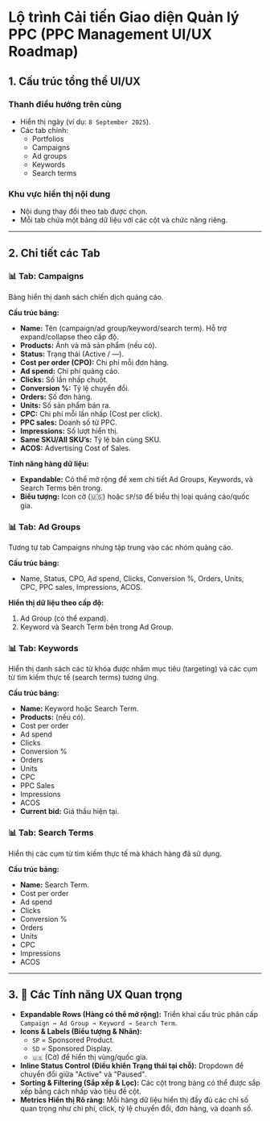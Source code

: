 # Lộ trình Cải tiến Giao diện Quản lý PPC (PPC Management UI/UX Roadmap)

## 1. Cấu trúc tổng thể UI/UX

### Thanh điều hướng trên cùng
- Hiển thị ngày (ví dụ: `8 September 2025`).
- Các tab chính:
    - Portfolios
    - Campaigns
    - Ad groups
    - Keywords
    - Search terms

### Khu vực hiển thị nội dung
- Nội dung thay đổi theo tab được chọn.
- Mỗi tab chứa một bảng dữ liệu với các cột và chức năng riêng.

---

## 2. Chi tiết các Tab

### 📊 Tab: Campaigns
Bảng hiển thị danh sách chiến dịch quảng cáo.

**Cấu trúc bảng:**
- **Name:** Tên (campaign/ad group/keyword/search term). Hỗ trợ expand/collapse theo cấp độ.
- **Products:** Ảnh và mã sản phẩm (nếu có).
- **Status:** Trạng thái (Active / —).
- **Cost per order (CPO):** Chi phí mỗi đơn hàng.
- **Ad spend:** Chi phí quảng cáo.
- **Clicks:** Số lần nhấp chuột.
- **Conversion %:** Tỷ lệ chuyển đổi.
- **Orders:** Số đơn hàng.
- **Units:** Số sản phẩm bán ra.
- **CPC:** Chi phí mỗi lần nhấp (Cost per click).
- **PPC sales:** Doanh số từ PPC.
- **Impressions:** Số lượt hiển thị.
- **Same SKU/All SKU’s:** Tỷ lệ bán cùng SKU.
- **ACOS:** Advertising Cost of Sales.

**Tính năng hàng dữ liệu:**
- **Expandable:** Có thể mở rộng để xem chi tiết Ad Groups, Keywords, và Search Terms bên trong.
- **Biểu tượng:** Icon cờ (🇺🇸) hoặc `SP`/`SD` để biểu thị loại quảng cáo/quốc gia.

### 📊 Tab: Ad Groups
Tương tự tab Campaigns nhưng tập trung vào các nhóm quảng cáo.

**Cấu trúc bảng:**
- Name, Status, CPO, Ad spend, Clicks, Conversion %, Orders, Units, CPC, PPC sales, Impressions, ACOS.

**Hiển thị dữ liệu theo cấp độ:**
1.  Ad Group (có thể expand).
2.  Keyword và Search Term bên trong Ad Group.

### 📊 Tab: Keywords
Hiển thị danh sách các từ khóa được nhắm mục tiêu (targeting) và các cụm từ tìm kiếm thực tế (search terms) tương ứng.

**Cấu trúc bảng:**
- **Name:** Keyword hoặc Search Term.
- **Products:** (nếu có).
- Cost per order
- Ad spend
- Clicks
- Conversion %
- Orders
- Units
- CPC
- PPC Sales
- Impressions
- ACOS
- **Current bid:** Giá thầu hiện tại.

### 📊 Tab: Search Terms
Hiển thị các cụm từ tìm kiếm thực tế mà khách hàng đã sử dụng.

**Cấu trúc bảng:**
- **Name:** Search Term.
- Cost per order
- Ad spend
- Clicks
- Conversion %
- Orders
- Units
- CPC
- Impressions
- ACOS

---

## 3. 🎯 Các Tính năng UX Quan trọng

-   **Expandable Rows (Hàng có thể mở rộng):** Triển khai cấu trúc phân cấp `Campaign → Ad Group → Keyword → Search Term`.
-   **Icons & Labels (Biểu tượng & Nhãn):**
    -   `SP` = Sponsored Product.
    -   `SD` = Sponsored Display.
    -   `🇺🇸` (Cờ) để hiển thị vùng/quốc gia.
-   **Inline Status Control (Điều khiển Trạng thái tại chỗ):** Dropdown để chuyển đổi giữa "Active" và "Paused".
-   **Sorting & Filtering (Sắp xếp & Lọc):** Các cột trong bảng có thể được sắp xếp bằng cách nhấp vào tiêu đề cột.
-   **Metrics Hiển thị Rõ ràng:** Mỗi hàng dữ liệu hiển thị đầy đủ các chỉ số quan trọng như chi phí, click, tỷ lệ chuyển đổi, đơn hàng, và doanh số.
